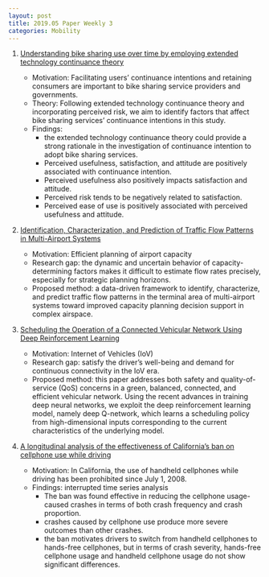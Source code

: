 ```yaml
---
layout: post
title: 2019.05 Paper Weekly 3
categories: Mobility
---
```


1. [Understanding bike sharing use over time by employing extended technology continuance theory](https://www.sciencedirect.com/science/article/pii/S0965856418316768#!)

    - Motivation: Facilitating users’ continuance intentions and retaining consumers are important to bike sharing service providers and governments. 
    - Theory: Following extended technology continuance theory and incorporating perceived risk, we aim to identify factors that affect bike sharing services’ continuance intentions in this study. 
    - Findings: 
        - the extended technology continuance theory could provide a strong rationale in the investigation of continuance intention to adopt bike sharing services.
        - Perceived usefulness, satisfaction, and attitude are positively associated with continuance intention. 
        - Perceived usefulness also positively impacts satisfaction and attitude. 
        - Perceived risk tends to be negatively related to satisfaction. 
        - Perceived ease of use is positively associated with perceived usefulness and attitude.

2. [Identification, Characterization, and Prediction of Traffic Flow Patterns in Multi-Airport Systems](https://ieeexplore.ieee.org/document/8373742)

    - Motivation: Efficient planning of airport capacity
    - Research gap: the dynamic and uncertain behavior of capacity-determining factors makes it difficult to estimate flow rates precisely, especially for strategic planning horizons.
    - Proposed method:  a data-driven framework to identify, characterize, and predict traffic flow patterns in the terminal area of multi-airport systems toward improved capacity planning decision support in complex airspace. 

3. [Scheduling the Operation of a Connected Vehicular Network Using Deep Reinforcement Learning](https://ieeexplore.ieee.org/document/8365853)

    - Motivation: Internet of Vehicles (IoV)
    - Research gap: satisfy the driver’s well-being and demand for continuous connectivity in the IoV era.
    - Proposed method: this paper addresses both safety and quality-of-service (QoS) concerns in a green, balanced, connected, and efficient vehicular network. Using the recent advances in training deep neural networks, we exploit the deep reinforcement learning model, namely deep Q-network, which learns a scheduling policy from high-dimensional inputs corresponding to the current characteristics of the underlying model.

4. [A longitudinal analysis of the effectiveness of California’s ban on cellphone use while driving](https://www.sciencedirect.com/science/article/pii/S0965856418313272)

    - Motivation: In California, the use of handheld cellphones while driving has been prohibited since July 1, 2008.
    - Findings: interrupted time series analysis
        - The ban was found effective in reducing the cellphone usage-caused crashes in terms of both crash frequency and crash proportion. 
        - crashes caused by cellphone use produce more severe outcomes than other crashes.
        - the ban motivates drivers to switch from handheld cellphones to hands-free cellphones, but in terms of crash severity, hands-free cellphone usage and handheld cellphone usage do not show significant differences. 